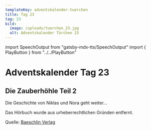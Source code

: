 ```yaml
---
templateKey: adventskalender-tuerchen
title: Tag 23
tag: 23
bild:
  image: /uploads/tuerchen_23.jpg
  alt: Adventskalender Türchen 23
---
```


import SpeechOutput from "gatsby-mdx-tts/SpeechOutput"
import { PlayButton } from "../../PlayButton"

<SpeechOutput id="adventskalender-tag-23" customPlayButton={PlayButton}>

# Adventskalender Tag 23

## Die Zauberhöhle Teil 2
Die Geschichte von Niklas und Nora geht weiter...

Das Hörbuch wurde aus urheberrechtlichen Gründen entfernt.

Quelle: [Baeschlin Verlag](https://baeschlinverlag.lesestoff.ch/detail/ISBN-9783855463558/Kammerecker-Swantje/Die-Zauberh%C3%B6hle?bpmctrl=bpmrownr.1%7Cforeign.338921-1-0-0)

</SpeechOutput>

